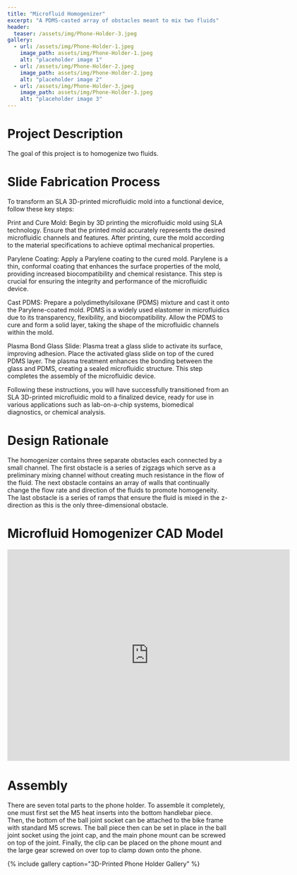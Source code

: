 ```yaml
---
title: "Microfluid Homogenizer"
excerpt: "A PDMS-casted array of obstacles meant to mix two fluids"
header:
  teaser: /assets/img/Phone-Holder-3.jpeg
gallery:
  - url: /assets/img/Phone-Holder-1.jpeg
    image_path: assets/img/Phone-Holder-1.jpeg
    alt: "placeholder image 1"
  - url: /assets/img/Phone-Holder-2.jpeg
    image_path: assets/img/Phone-Holder-2.jpeg
    alt: "placeholder image 2"
  - url: /assets/img/Phone-Holder-3.jpeg
    image_path: assets/img/Phone-Holder-3.jpeg
    alt: "placeholder image 3"
---
```


# Project Description

The goal of this project is to homogenize two fluids. 

# Slide Fabrication Process

To transform an SLA 3D-printed microfluidic mold into a functional device, follow these key steps:

Print and Cure Mold:
Begin by 3D printing the microfluidic mold using SLA technology. Ensure that the printed mold accurately represents the desired microfluidic channels and features. After printing, cure the mold according to the material specifications to achieve optimal mechanical properties.

Parylene Coating:
Apply a Parylene coating to the cured mold. Parylene is a thin, conformal coating that enhances the surface properties of the mold, providing increased biocompatibility and chemical resistance. This step is crucial for ensuring the integrity and performance of the microfluidic device.

Cast PDMS:
Prepare a polydimethylsiloxane (PDMS) mixture and cast it onto the Parylene-coated mold. PDMS is a widely used elastomer in microfluidics due to its transparency, flexibility, and biocompatibility. Allow the PDMS to cure and form a solid layer, taking the shape of the microfluidic channels within the mold.

Plasma Bond Glass Slide:
Plasma treat a glass slide to activate its surface, improving adhesion. Place the activated glass slide on top of the cured PDMS layer. The plasma treatment enhances the bonding between the glass and PDMS, creating a sealed microfluidic structure. This step completes the assembly of the microfluidic device.

Following these instructions, you will have successfully transitioned from an SLA 3D-printed microfluidic mold to a finalized device, ready for use in various applications such as lab-on-a-chip systems, biomedical diagnostics, or chemical analysis.

# Design Rationale 
The homogenizer contains three separate obstacles each connected by a small channel. The first obstacle is a series of zigzags which serve as a preliminary mixing channel without creating much resistance in the flow of the fluid. The next obstacle contains an array of walls that continually change the flow rate and direction of the fluids to promote homogeneity. The last obstacle is a series of ramps that ensure the fluid is mixed in the z-direction as this is the only three-dimensional obstacle.

# Microfluid Homogenizer CAD Model
<iframe src="https://vanderbilt643.autodesk360.com/shares/public/SH512d4QTec90decfa6ea0939bd38a227bfe?mode=embed" width="640" height="480" allowfullscreen="true" webkitallowfullscreen="true" mozallowfullscreen="true"  frameborder="0"></iframe>

# Assembly

There are seven total parts to the phone holder. To assemble it completely, one must first set the M5 heat inserts into the bottom handlebar piece. Then, the bottom of the ball joint socket can be attached to the bike frame with standard M5 screws. The ball piece then can be set in place in the ball joint socket using the joint cap, and the main phone mount can be screwed on top of the joint. Finally, the clip can be placed on the phone mount and the large gear screwed on over top to clamp down onto the phone.

{% include gallery caption="3D-Printed Phone Holder Gallery" %}
